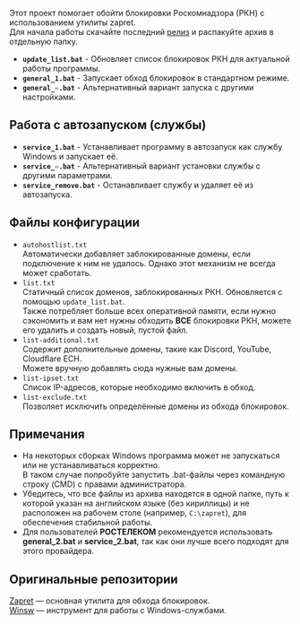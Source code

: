 Этот проект помогает обойти блокировки Роскомнадзора (РКН) с использованием утилиты zapret.  
Для начала работы скачайте последний [релиз](https://github.com/KOUISHOURAXIO/zapret/releases) и распакуйте архив в отдельную папку.
 - **`update_list.bat`** - Обновляет список блокировок РКН для актуальной работы программы.
 - **`general_1.bat`** - Запускает обход блокировок в стандартном режиме. 
 - **`general_♾️.bat`** - Альтернативный вариант запуска с другими настройками.
 ## Работа с автозапуском (службы)
 - **`service_1.bat`** - Устанавливает программу в автозапуск как службу Windows и запускает её.
 - **`service_♾️.bat`** - Альтернативный вариант установки службы с другими параметрами.
 - **`service_remove.bat`** - Останавливает службу и удаляет её из автозапуска.
 ## Файлы конфигурации
 - `autohostlist.txt`  
 Автоматически добавляет заблокированные домены, если подключение к ним не удалось. Однако этот механизм не всегда может сработать.
 - `list.txt`  
 Статичный список доменов, заблокированных РКН. Обновляется с помощью `update_list.bat`.  
 Также потребляет больше всех оперативной памяти, если нужно сэкономить и вам нет нужны обходить **ВСЕ** блокировки РКН, можете его удалить и создать новый, пустой файл.
 - `list-additional.txt`  
 Содержит дополнительные домены, такие как Discord, YouTube, Cloudflare ECH.  
 Можете вручную добавлять сюда нужные вам домены.
 - `list-ipset.txt`  
 Список IP-адресов, которые необходимо включить в обход.
 - `list-exclude.txt`  
 Позволяет исключить определённые домены из обхода блокировок.
 ## Примечания
 - На некоторых сборках Windows программа может не запускаться или не устанавливаться корректно.  
 В таком случае попробуйте запустить .bat-файлы через командную строку (CMD) с правами администратора.  
 - Убедитесь, что все файлы из архива находятся в одной папке, путь к которой указан на английском языке (без кириллицы) и не расположен на рабочем столе (например, `C:\zapret`), для обеспечения стабильной работы.  
 - Для пользователей **РОСТЕЛЕКОМ** рекомендуется использовать **general_2.bat** и **service_2.bat**, так как они лучше всего подходят для этого провайдера.
 ## Оригинальные репозитории
 [Zapret](https://github.com/bol-van/zapret) — основная утилита для обхода блокировок.  
 [Winsw](https://github.com/winsw/winsw) — инструмент для работы с Windows-службами.
